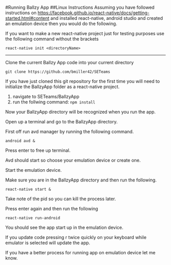 #Running Ballzy App
##Linux Instructions
Assuming you have followed instructions on https://facebook.github.io/react-native/docs/getting-started.html#content
and installed react-native, android studio and created an emulation device then you would do the following.

If you want to make a new react-native project just for testing purposes use the following command without the brackets

```react-native init <directoryName>```

-----------------------------------------------------------

Clone the current Ballzy App code into your current directory

```git clone https://github.com/bmiller42/SETeams```

If you have just cloned this git repository for the first time you will need to initialize the BallzyApp folder as a react-native project. 

1. navigate to SETeams/BallzyApp
2. run the follwing command: ```npm install```


Now your BallzyApp directory will be recognized when you run the app.

Open up a terminal and go to the BallzyApp directory.

First off run avd manager by running the following command.


```android avd &```


Press enter to free up terminal.

Avd should start so choose your emulation device or create one.

Start the emulation device.

Make sure you are in the BallzyApp directory and then run the following.


```react-native start &```


Take note of the pid so you can kill the process later.

Press enter again and then run the following


```react-native run-android```

You should see the app start up in the emulation device.

If you update code pressing r twice quickly on your keyboard while emulator is selected will 
update the app.

If you have a better process for running app on emulation device let me know.
